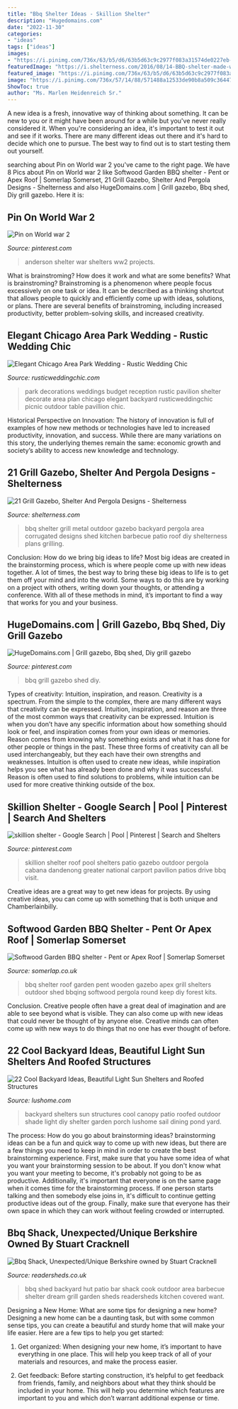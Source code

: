 ```yaml
---
title: "Bbq Shelter Ideas - Skillion Shelter"
description: "Hugedomains.com"
date: "2022-11-30"
categories:
- "ideas"
tags: ["ideas"]
images:
- "https://i.pinimg.com/736x/63/b5/d6/63b5d63c9c2977f083a31574de0227eb--anderson-shelter-shelters.jpg"
featuredImage: "https://i.shelterness.com/2016/08/14-BBQ-shelter-made-with-corrugated-metal.jpg"
featured_image: "https://i.pinimg.com/736x/63/b5/d6/63b5d63c9c2977f083a31574de0227eb--anderson-shelter-shelters.jpg"
image: "https://i.pinimg.com/736x/57/14/88/571488a12533de90b8a509c36447bf4a.jpg"
ShowToc: true
author: "Ms. Marlen Heidenreich Sr."
---
```



A new idea is a fresh, innovative way of thinking about something. It can be new to you or it might have been around for a while but you've never really considered it. When you're considering an idea, it's important to test it out and see if it works. There are many different ideas out there and it's hard to decide which one to pursue. The best way to find out is to start testing them out yourself.

	

		
searching about Pin on World war 2 you've came to the right page. We have 8 Pics about Pin on World war 2 like Softwood Garden BBQ shelter - Pent or Apex Roof | Somerlap Somerset, 21 Grill Gazebo, Shelter And Pergola Designs - Shelterness and also HugeDomains.com | Grill gazebo, Bbq shed, Diy grill gazebo. Here it is:
		
    
## Pin On World War 2

<img loading=lazy src="https://i.pinimg.com/736x/63/b5/d6/63b5d63c9c2977f083a31574de0227eb--anderson-shelter-shelters.jpg" onerror="this.onerror=null;this.src='https://tse3.mm.bing.net/th?id=OIP.jg7Y-3Kr4AxcgDJ5xuWcGwHaJ3&amp;pid=15.1';" alt="Pin on World war 2">

_Source: pinterest.com_

>anderson shelter war shelters ww2 projects. 

	

What is brainstroming? How does it work and what are some benefits?
What is brainstroming? Brainstroming is a phenomenon where people focus excessively on one task or idea. It can be described as a thinking shortcut that allows people to quickly and efficiently come up with ideas, solutions, or plans. There are several benefits of brainstroming, including increased productivity, better problem-solving skills, and increased creativity.

    
## Elegant Chicago Area Park Wedding - Rustic Wedding Chic

<img loading=lazy src="http://rusticweddingchic.com/wp-content/uploads/2015/01/Herron_Sell_Jordan_Weiland_Photography_Reception19_low-590x394.jpg" onerror="this.onerror=null;this.src='https://tse4.mm.bing.net/th?id=OIP.wtRvFoaQf-RGxzM68euPxwHaE8&amp;pid=15.1';" alt="Elegant Chicago Area Park Wedding - Rustic Wedding Chic">

_Source: rusticweddingchic.com_

>park decorations weddings budget reception rustic pavilion shelter decorate area plan chicago elegant backyard rusticweddingchic picnic outdoor table pavillion chic. 

	

Historical Perspective on Innovation:
The history of innovation is full of examples of how new methods or technologies have led to increased productivity, innovation, and success. While there are many variations on this story, the underlying themes remain the same: economic growth and society’s ability to access new knowledge and technology.

    
## 21 Grill Gazebo, Shelter And Pergola Designs - Shelterness

<img loading=lazy src="https://i.shelterness.com/2016/08/14-BBQ-shelter-made-with-corrugated-metal.jpg" onerror="this.onerror=null;this.src='https://tse1.mm.bing.net/th?id=OIP.duGfzxIyrbTWrR7FYXVYxwHaIP&amp;pid=15.1';" alt="21 Grill Gazebo, Shelter And Pergola Designs - Shelterness">

_Source: shelterness.com_

>bbq shelter grill metal outdoor gazebo backyard pergola area corrugated designs shed kitchen barbecue patio roof diy shelterness plans grilling. 

	

Conclusion: How do we bring big ideas to life?
Most big ideas are created in the brainstorming process, which is where people come up with new ideas together. A lot of times, the best way to bring these big ideas to life is to get them off your mind and into the world. Some ways to do this are by working on a project with others, writing down your thoughts, or attending a conference. With all of these methods in mind, it’s important to find a way that works for you and your business.

    
## HugeDomains.com | Grill Gazebo, Bbq Shed, Diy Grill Gazebo

<img loading=lazy src="https://i.pinimg.com/736x/57/14/88/571488a12533de90b8a509c36447bf4a.jpg" onerror="this.onerror=null;this.src='https://tse3.mm.bing.net/th?id=OIP.Gp4dbitjtnpW3z8UTDmMDQHaJ3&amp;pid=15.1';" alt="HugeDomains.com | Grill gazebo, Bbq shed, Diy grill gazebo">

_Source: pinterest.com_

>bbq grill gazebo shed diy. 

	

Types of creativity: Intuition, inspiration, and reason.
Creativity is a spectrum. From the simple to the complex, there are many different ways that creativity can be expressed. Intuition, inspiration, and reason are three of the most common ways that creativity can be expressed. Intuition is when you don’t have any specific information about how something should look or feel, and inspiration comes from your own ideas or memories. Reason comes from knowing why something exists and what it has done for other people or things in the past. These three forms of creativity can all be used interchangeably, but they each have their own strengths and weaknesses. Intuition is often used to create new ideas, while inspiration helps you see what has already been done and why it was successful. Reason is often used to find solutions to problems, while intuition can be used for more creative thinking outside of the box.

    
## Skillion Shelter - Google Search | Pool | Pinterest | Search And Shelters

<img loading=lazy src="https://s-media-cache-ak0.pinimg.com/736x/14/a8/82/14a8828ca93dbfbd1cb38ee9682c87fe.jpg" onerror="this.onerror=null;this.src='https://tse4.mm.bing.net/th?id=OIP.onTmmu0dM4L33pnnkDQF4gHaFj&amp;pid=15.1';" alt="skillion shelter - Google Search | Pool | Pinterest | Search and Shelters">

_Source: pinterest.com_

>skillion shelter roof pool shelters patio gazebo outdoor pergola cabana dandenong greater national carport pavilion patios drive bbq visit. 

	

Creative ideas are a great way to get new ideas for projects. By using creative ideas, you can come up with something that is both unique and Chamberlainbilly.

    
## Softwood Garden BBQ Shelter - Pent Or Apex Roof | Somerlap Somerset

<img loading=lazy src="http://cdn.shopify.com/s/files/1/0382/0391/6423/products/BBQ-1-Front-Angle_1024x.jpg?v=1590145223" onerror="this.onerror=null;this.src='https://tse1.mm.bing.net/th?id=OIP.k7KlLuoeYeZP4D96e7Q4VwHaF3&amp;pid=15.1';" alt="Softwood Garden BBQ shelter - Pent or Apex Roof | Somerlap Somerset">

_Source: somerlap.co.uk_

>bbq shelter roof garden pent wooden gazebo apex grill shelters outdoor shed bbqing softwood pergola round keep diy forest kits. 

	

Conclusion.
Creative people often have a great deal of imagination and are able to see beyond what is visible. They can also come up with new ideas that could never be thought of by anyone else. Creative minds can often come up with new ways to do things that no one has ever thought of before.

    
## 22 Cool Backyard Ideas, Beautiful Light Sun Shelters And Roofed Structures

<img loading=lazy src="http://www.lushome.com/wp-content/uploads/2014/08/sun-shelters-sail-canopy-backyard-ideas-3.jpg" onerror="this.onerror=null;this.src='https://tse2.mm.bing.net/th?id=OIP.YUMzxglRwAd24ynH6lpAcQHaE9&amp;pid=15.1';" alt="22 Cool Backyard Ideas, Beautiful Light Sun Shelters and Roofed Structures">

_Source: lushome.com_

>backyard shelters sun structures cool canopy patio roofed outdoor shade light diy shelter garden porch lushome sail dining pond yard. 

	

The process: How do you go about brainstorming ideas?
brainstorming ideas can be a fun and quick way to come up with new ideas, but there are a few things you need to keep in mind in order to create the best brainstorming experience. First, make sure that you have some idea of what you want your brainstorming session to be about. If you don't know what you want your meeting to become, it's probably not going to be as productive. Additionally, it's important that everyone is on the same page when it comes time for the brainstorming process. If one person starts talking and then somebody else joins in, it's difficult to continue getting productive ideas out of the group. Finally, make sure that everyone has their own space in which they can work without feeling crowded or interrupted.

    
## Bbq Shack, Unexpected/Unique Berkshire Owned By Stuart Cracknell

<img loading=lazy src="http://www.readersheds.co.uk/images/sheds/new/5653-0C83750F-A2D8-4534-BD7A5455A8FA12A6-1.jpg" onerror="this.onerror=null;this.src='https://tse1.mm.bing.net/th?id=OIP.MMS9nrCjhHzMm2VoytYc0wHaJ4&amp;pid=15.1';" alt="Bbq Shack, Unexpected/Unique Berkshire owned by Stuart Cracknell">

_Source: readersheds.co.uk_

>bbq shed backyard hut patio bar shack cook outdoor area barbecue shelter dream grill garden sheds readersheds kitchen covered want. 

	

Designing a New Home: What are some tips for designing a new home?
Designing a new home can be a daunting task, but with some common sense tips, you can create a beautiful and sturdy home that will make your life easier. Here are a few tips to help you get started:
1. Get organized: When designing your new home, it’s important to have everything in one place. This will help you keep track of all of your materials and resources, and make the process easier.

2. Get feedback: Before starting construction, it’s helpful to get feedback from friends, family, and neighbors about what they think should be included in your home. This will help you determine which features are important to you and which don’t warrant additional expense or time.


